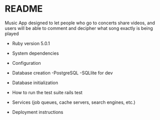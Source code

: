 # README

Music App designed to let people who go to concerts share videos, and users will be able to 
comment and decipher what song exactly is being played


* Ruby version
	5.0.1

* System dependencies
	

* Configuration
	

* Database creation
	-PostgreSQL
	-SQLlite for dev

* Database initialization
	

* How to run the test suite
	rails test

* Services (job queues, cache servers, search engines, etc.)
	

* Deployment instructions


